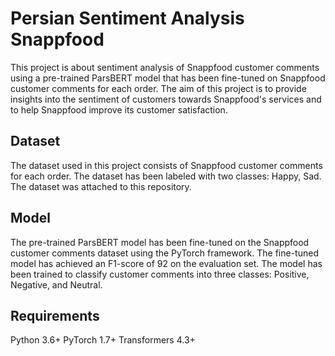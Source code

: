 # Persian Sentiment Analysis Snappfood
This project is about sentiment analysis of Snappfood customer comments using a pre-trained ParsBERT model that has been fine-tuned on Snappfood customer comments for each order. The aim of this project is to provide insights into the sentiment of customers towards Snappfood's services and to help Snappfood improve its customer satisfaction.

## Dataset
The dataset used in this project consists of Snappfood customer comments for each order. The dataset has been labeled with two classes: Happy, Sad. The dataset was attached to this repository.

## Model
The pre-trained ParsBERT model has been fine-tuned on the Snappfood customer comments dataset using the PyTorch framework. The fine-tuned model has achieved an F1-score of 92 on the evaluation set. The model has been trained to classify customer comments into three classes: Positive, Negative, and Neutral.

## Requirements
Python 3.6+
PyTorch 1.7+
Transformers 4.3+
